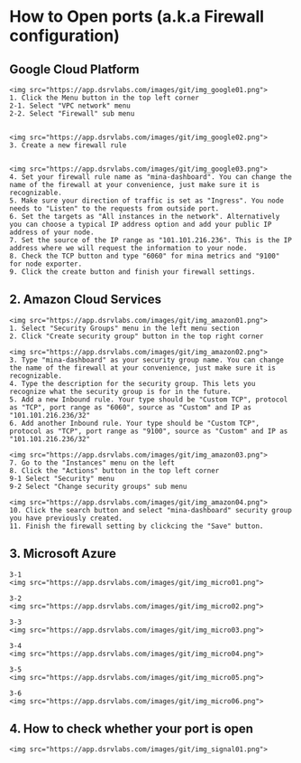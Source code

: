 # How to Open ports (a.k.a Firewall configuration)

## Google Cloud Platform

    <img src="https://app.dsrvlabs.com/images/git/img_google01.png">
    1. Click the Menu button in the top left corner
    2-1. Select "VPC network" menu
    2-2. Select "Firewall" sub menu   
    

    <img src="https://app.dsrvlabs.com/images/git/img_google02.png">
    3. Create a new firewall rule
    
    
    <img src="https://app.dsrvlabs.com/images/git/img_google03.png">
    4. Set your firewall rule name as "mina-dashboard". You can change the name of the firewall at your convenience, just make sure it is recognizable.
    5. Make sure your direction of traffic is set as "Ingress". You node needs to "Listen" to the requests from outside port.
    6. Set the targets as "All instances in the network". Alternatively you can choose a typical IP address option and add your public IP address of your node.
    7. Set the source of the IP range as "101.101.216.236". This is the IP address where we will request the information to your node.
    8. Check the TCP button and type "6060" for mina metrics and "9100" for node exporter.
    9. Click the create button and finish your firewall settings.
    

## 2. Amazon Cloud Services

    
    <img src="https://app.dsrvlabs.com/images/git/img_amazon01.png">
    1. Select "Security Groups" menu in the left menu section
    2. Click "Create security group" button in the top right corner
    
    <img src="https://app.dsrvlabs.com/images/git/img_amazon02.png">
    3. Type "mina-dashboard" as your security group name. You can change the name of the firewall at your convenience, just make sure it is recognizable.
    4. Type the description for the security group. This lets you recognize what the security group is for in the future.
    5. Add a new Inbound rule. Your type should be "Custom TCP", protocol as "TCP", port range as "6060", source as "Custom" and IP as "101.101.216.236/32"
    6. Add another Inbound rule. Your type should be "Custom TCP", protocol as "TCP", port range as "9100", source as "Custom" and IP as "101.101.216.236/32"
    
    <img src="https://app.dsrvlabs.com/images/git/img_amazon03.png">
    7. Go to the "Instances" menu on the left
    8. Click the "Actions" button in the top left corner
    9-1 Select "Security" menu
    9-2 Select "Change security groups" sub menu
    
    <img src="https://app.dsrvlabs.com/images/git/img_amazon04.png">
    10. Click the search button and select "mina-dashboard" security group you have previously created.
    11. Finish the firewall setting by clickcing the "Save" button.

## 3. Microsoft Azure

    3-1
    <img src="https://app.dsrvlabs.com/images/git/img_micro01.png">
    
    3-2
    <img src="https://app.dsrvlabs.com/images/git/img_micro02.png">
    
    3-3
    <img src="https://app.dsrvlabs.com/images/git/img_micro03.png">
    
    3-4
    <img src="https://app.dsrvlabs.com/images/git/img_micro04.png">
    
    3-5
    <img src="https://app.dsrvlabs.com/images/git/img_micro05.png">
    
    3-6
    <img src="https://app.dsrvlabs.com/images/git/img_micro06.png">
        

## 4. How to check whether your port is open
    <img src="https://app.dsrvlabs.com/images/git/img_signal01.png">
